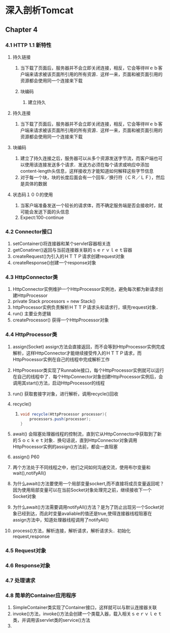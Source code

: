 # 深入剖析Tomcat

## Chapter 4

### 4.1 HTTP 1.1 新特性

1. 持久链接

   1. 当下载了页面后，服务器并不会立即关闭连接，相反，它会等待Ｗｅｂ客户端来请求被该页面所引用的所有资源．这样一来，页面和被页面引用的资源都会使用同一个连接来下载



   1. 块编码
      1. 建立持久

1. 持久连接
   1. 当下载了页面后，服务器并不会立即关闭连接，相反，它会等待Ｗｅｂ客户端来请求被该页面所引用的所有资源．这样一来，页面和被页面引用的资源都会使用同一个连接来下载
2. 块编码
   1. 建立了持久连接之后，服务器可以从多个资源发送字节流，而客户端也可以使用该连接发送多个请求．发送方必须在每个请求或响应中添加content-length头信息，这样接收方才能知道如何解释这些字节信息
   2. 对于每一个块，块的长度后面会有一个回车／换行符（ＣＲ／ＬＦ），然后是具体的数据
3. 状态码１００的使用
   1. 当客户端准备发送一个较长的请求体，而不确定服务端是否会接收时，就可能会发送下面的头信息
   2. Expect:100-continue

### 4.2 Connector接口

1. setContainer()将连接器和某个servlet容器相关连
2. getConatiner()返回与当前连接器关联的ｓｅｒｖｌｅｔ容器
3. createRequest()为引入的ＨＴＴＰ请求创建request对象
4. createResponse()创建一个response对象

### 4.3 HttpConnector类

1. HttpConnector实例维护一个HttpProcessor实例池，避免每次都为新请求创建HttpProcessor
2. private Stack processors = new Stack()
3. httpProcessor实例负责解析ＨＴＴＰ请求头和请求行，填充request对象．
4. run() 主要业务逻辑
5. createProcessor() 获得一个HttpProcessor对象

### 4.4 HttpProcessor类

1. assign(Socket) assign方法会直接返回，而不会等到HttpProcessor实例完成解析，这样HttpConnector才能继续接受传入的ＨＴＴＰ请求，而HttpProcessor实例在自己的线程中完成解析工作

2. HttpProcessor类实现了Runnable接口，每个HttpProcessor实例就可以运行在自己的线程中了．每个HttpConnector对象创建HttpProcessor实例后，会调用其start()方法，启动HttpProcessor的线程

3. run() 获取套接字对象，进行解析，调用recycle()回收

4. recycle()

   1. ```java
      void recycle(HttpProcessor processor){
          processors.push(processor);
      }
      ```

5. await() 会阻塞处理器线程的控制流，直到它从HttpConnector中获取到了新的Ｓｏｃｋｅｔ对象．换句话说，直到HttpConnector对象调用HttpProcessor实例的assign()方法前，都会一直阻塞

6. assign() P60

7. 两个方法处于不同线程之中，他们之间如何沟通交流，使用布尔变量和wait(),notifyAll()

8. 为什么await()方法要使用一个局部变量sockert,而不直接将成员变量返回呢？因为使用局部变量可以在当前Socket对象处理完之前，继续接收下一个Socket对象

9. 为什么await()方法需要调用notifyAll()方法？是为了防止出现另一个Socket对象已经到达，而此时变量avaliable的值还是true,使得连接器线程阻塞在assign方法中，知道处理器线程调用了notifyAll()

10. process()方法，解析连接，解析请求，解析请求头．初始化request,response

### 4.5 Request对象

### 4.6 Response对象

### 4.7 处理请求

### 4.8 简单的Container应用程序

1. SimpleContainer类实现了Container接口，这样就可以与默认连接器关联
2. invoke()方法，invoke()方法会创建一个类载入器，载入相关ｓｅｒｖｌｅｔ类，并调用该servlet类的service()方法
3. 

